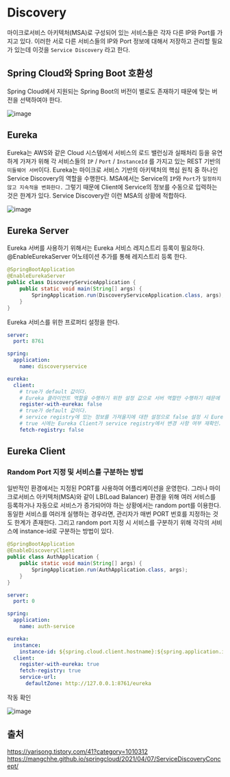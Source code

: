 # Discovery
마이크로서비스 아키텍처(MSA)로 구성되어 있는 서비스들은 각자 다른 IP와 Port를 가지고 있다.
이러한 서로 다른 서비스들의 IP와 Port 정보에 대해서 저장하고 관리할 필요가 있는데 이것을 `Service Discovery` 라고 한다.

## Spring Cloud와 Spring Boot 호환성
Spring Cloud에서 지원되는 Spring Boot의 버전이 별로도 존재하기 때문에 맞는 버전을 선택하여야 한다.

![image](https://user-images.githubusercontent.com/31242766/192144213-2d0f764a-251d-41a3-8813-4ee0c76a6232.png)


## Eureka
Eureka는 AWS와 같은 Cloud 시스템에서 서비스의 로드 밸런싱과 실패처리 등을 유연하게 가져가 위해 
각 서비스들의 `IP` / `Port` / `InstanceId` 를 가지고 있는 REST 기반의 `미들웨어 서버`이다.
Eureka는 마이크로 서비스 기반의 아키텍처의 핵심 원칙 중 하나인 Service Discovery의 역할을 수행한다. 
MSA에서는 Service의 `IP`와 `Port`가 `일정하지 않고 지속적을 변화한다.` 그렇기 때문에 Client에 Service의 정보를 수동으로 입력하는 것은 한계가 있다. 
Service Discovery란 이런 MSA의 상황에 적합하다.

![image](https://user-images.githubusercontent.com/31242766/192144074-44a5fe86-deb2-4891-b3f2-c8ea107f9e3b.png)


## Eureka Server
Eureka 서버를 사용하기 위해서는 Eureka 서비스 레지스트리 등록이 필요하다. @EnableEurekaServer 어노테이션 추가를 통해 레지스트리 등록 한다. 
```java
@SpringBootApplication
@EnableEurekaServer
public class DiscoveryServiceApplication {
    public static void main(String[] args) {
        SpringApplication.run(DiscoveryServiceApplication.class, args);
    }
}
```
Eureka 서비스를 위한 프로퍼티 설정을 한다.
```yml
server:
  port: 8761

spring:
  application:
    name: discoveryservice

eureka:
  client:
    # true가 default 값이다.
    # Eureka 클라이언트 역할을 수행하기 위한 설정 값으로 서버 역할만 수행하기 때문에 false로 설정한다.
    register-with-eureka: false 
    # true가 default 값이다. 
    # service registry에 있는 정보를 가져올지에 대한 설정으로 false 설정 시 Eureka server를 호출하지 않게 된다. 
    # true 시에는 Eureka Client가 service registry에서 변경 사항 여부 재확인.
    fetch-registry: false 
```

## Eureka Client
### Random Port 지정 및 서비스를 구분하는 방법
일반적인 환경에서는 지정된 PORT를 사용하여 어플리케이션을 운영한다. 
그러나 마이크로서비스 아키텍처(MSA)와 같이 LB(Load Balancer) 환경을 위해 여러 서비스를 등록하거나 자동으로 서비스가 증가되어야 하는 상황에서는 random port를 이용한다.
동일한 서비스를 여러개 실행하는 경우라면, 관리자가 매번 PORT 번호를 지정하는 것도 한계가 존재한다. 
그리고 random port 지정 시 서비스를 구분하기 위해 각각의 서비스에 instance-id로 구분하는 방법이 있다.
```java
@SpringBootApplication
@EnableDiscoveryClient
public class AuthApplication {
    public static void main(String[] args) {
        SpringApplication.run(AuthApplication.class, args);
    }
}
```
```yml
server:
  port: 0

spring:
  application:
    name: auth-service

eureka:
  instance:
    instance-id: ${spring.cloud.client.hostname}:${spring.application.instance_id:${random.value}}
  client:
    register-with-eureka: true
    fetch-registry: true
    service-url:
      defaultZone: http://127.0.0.1:8761/eureka
```

작동 확인

![image](https://user-images.githubusercontent.com/31242766/192144599-7a8042be-db31-4acb-91be-d7844e256593.png)

## 출처
https://yarisong.tistory.com/41?category=1010312    
https://mangchhe.github.io/springcloud/2021/04/07/ServiceDiscoveryConcept/
